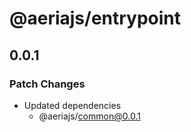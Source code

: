 # @aeriajs/entrypoint

## 0.0.1

### Patch Changes

- Updated dependencies
  - @aeriajs/common@0.0.1
